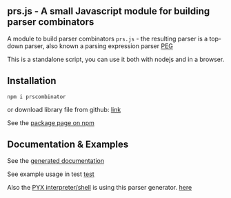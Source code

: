 ## prs.js - A small Javascript module for building parser combinators

A module to build parser combinators ```prs.js``` - the resulting parser is a top-down parser, also known a parsing expression parser [PEG](https://en.wikipedia.org/wiki/Parsing_expression_grammar)

This is a standalone script, you can use it both with nodejs and in a browser.

## Installation

```npm i prscombinator```  

or download library file from github: [link](https://raw.githubusercontent.com/MoserMichael/jscriptparse/main/prs.js)

See the [package page on npm](https://www.npmjs.com/package/prscombinator)

## Documentation & Examples

See the [generated documentation](https://mosermichael.github.io/jscriptparse/out/index.html)

See example usage in test [test](https://github.com/MoserMichael/jscriptparse/blob/main/prstst.js)

Also the [PYX interpreter/shell](https://github.com/MoserMichael/jscriptparse/blob/main/README.md) is using this parser generator. [here](https://github.com/MoserMichael/jscriptparse/blob/main/scripty.js)


